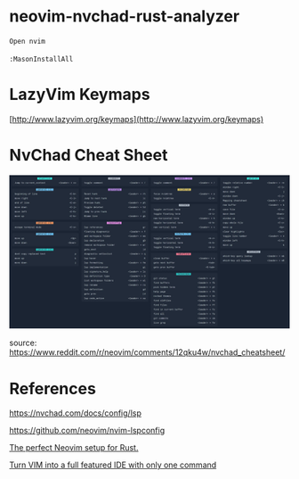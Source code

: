 # neovim-nvchad-rust-analyzer


```
Open nvim

:MasonInstallAll
```

# LazyVim Keymaps

[http://www.lazyvim.org/keymaps](http://www.lazyvim.org/keymaps)

# NvChad Cheat Sheet

![NvChad Cheat Sheet](images/nvchad-cheatsheet-v0-59pmxg6dumua1.webp)

source: [https://www.reddit.com/r/neovim/comments/12qku4w/nvchad_cheatsheet/
](https://www.reddit.com/r/neovim/comments/12qku4w/nvchad_cheatsheet/
)

# References

https://nvchad.com/docs/config/lsp

https://github.com/neovim/nvim-lspconfig

[The perfect Neovim setup for Rust.](https://www.youtube.com/watch?v=mh_EJhH49Ms)

[Turn VIM into a full featured IDE with only one command](https://www.youtube.com/watch?v=Mtgo-nP_r8Y)

